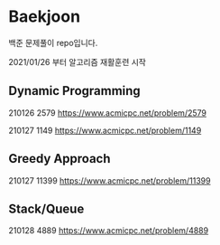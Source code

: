 # Baekjoon

백준 문제풀이 repo입니다.

2021/01/26 부터 알고리즘 재활훈련 시작


## Dynamic Programming
210126  2579 https://www.acmicpc.net/problem/2579

210127  1149 https://www.acmicpc.net/problem/1149 


## Greedy Approach
210127  11399 https://www.acmicpc.net/problem/11399

## Stack/Queue
210128  4889 https://www.acmicpc.net/problem/4889
